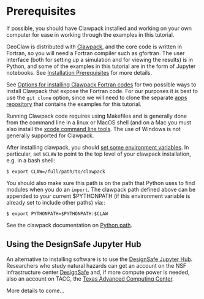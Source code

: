 
# Prerequisites

If possible, you should have Clawpack installed and working on your own computer
for ease in working through the examples in this tutorial.

GeoClaw is distributed with [Clawpack](https://www.clawpack.org), and the
core code is written in Fortran, so you will need a Fortran compiler such
as gfortran.  The user interface (both for setting up a simulation and for
viewing the results) is in Python, and some of the examples in this tutorial
are in the form of Jupyter notebooks.  See [Installation Prerequisites](https://www.clawpack.org/prereqs.html#prereqs) for more details.

See [Options for installing Clawpack Fortran codes](https://www.clawpack.org/installing_fortcodes.html#installing-fortcodes)
for two possible ways to install Clawpack that expose the Fortran code.
For our purposes it is best to use the `git clone` option, since we will
need to clone the separate [apps repository](https://www.clawpack.org/apps.html)
that contains the examples for this tutorial.

Running Clawpack code requires using Makefiles and is generally done from
the command line in a linux or MacOS shell (and on a Mac you must also
install the 
[xcode command line tools](https://developer.apple.com/xcode/resources/).
The use of Windows is not generally supported for Clawpack.

After installing clawpack, you should
[set some environment variables](https://www.clawpack.org/setenv.html).
In particular, set `$CLAW` to point to the top level of
your clawpack installation, e.g. in a bash shell:

    $ export CLAW=/full/path/to/clawpack

You should also make sure this path is on the path that Python uses to find
modules when you do an `import`.  The clawpack path defined above can be appended
to your current $PYTHONPATH (if this environment variable is already set
to include other paths) via::

    $ export PYTHONPATH=$PYTHONPATH:$CLAW
See the clawpack documentation on
[Python path](https://www.clawpack.org/python_path.html).

## Using the DesignSafe Jupyter Hub

An alternative to installing software is to use the
[DesignSafe Jupyter Hub](https://designsafe-ci.org/use-designsafe/tools-applications/analysis/jupyter/).
Researchers who study natural hazards can get an account on the NSF infrastructure center [DesignSafe](https://designsafe-ci.org/) and, if more compute power is needed,
also an account on TACC, the [Texas Advanced Computing Center](https://tacc.utexas.edu/systems/all/).

More details to come...
